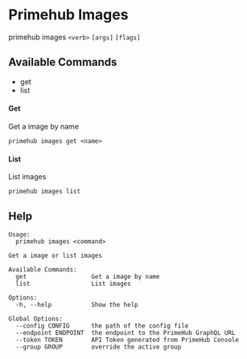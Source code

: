 

# Primehub Images

primehub images `<verb>` `[args]` `[flags]`



## Available Commands

- get
- list


#### Get

Get a image by name 

```
primehub images get <name>
```


#### List

List images 

```
primehub images list 
```

## Help
```
Usage: 
  primehub images <command>

Get a image or list images

Available Commands:
  get                  Get a image by name
  list                 List images

Options:
  -h, --help           Show the help

Global Options:
  --config CONFIG      the path of the config file
  --endpoint ENDPOINT  the endpoint to the PrimeHub GraphQL URL
  --token TOKEN        API Token generated from PrimeHub Console
  --group GROUP        override the active group
```
        